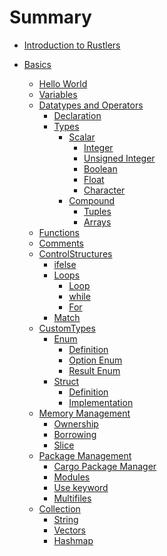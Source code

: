 # Summary

- [Introduction to Rustlers](./rustlers.md)
- [Basics]()

  - [Hello World](./basics/hello_world.md)
  - [Variables](./basics/variables.md)
  - [Datatypes and Operators]()
    + [Declaration](./basics/Datatypes/Declare.md)
    + [Types]()
      + [Scalar]()
        + [Integer](./basics/Datatypes/Types/integer.md)
        + [Unsigned Integer](./basics/Datatypes/Scalar/UnsignedInteger.md)
        + [Boolean](./Basics/Datatypes/Types/Scalar/Boolean.md)
        + [Float](./Basics/Datatypes/Types/Scalar/Float.md)
        + [Character](./Basics/Datatypes/Types/Scalar/Character.md)
      + [Compound]()
        + [Tuples](./Basics/Datatypes/Types/Compound/Tuples.md)
        + [Arrays](./Basics/Datatypes/Types/Compound/Arrays.md)
  - [Functions](./Basics/Functions.md)
  - [Comments](./Basics/Comments.md)
  - [ControlStructures]()
    + [ifelse](./Basics/Controlstructures/ifelse.md)
    + [Loops]()
      + [Loop](./Basics/Controlstructurs/Loops/loop.md)
      + [while](./Basics/Controlstructurs/Loops/while.md)
      + [For](./Basics/Controlstructurs/Loops/For.md)
    + [Match](./Basics/Controlstructurs/Match/Match.md)
  - [CustomTypes]()
    + [Enum]()
      + [Definition](./Basics/CustomTypes/Enum/Definition.md)
      + [Option Enum](./Basics/CustomTypes/Enum/Option.md)
      + [Result Enum](./Basics/CustomTypes/Enum/Result.md)
    + [Struct]()
      + [Definition](./Basics/CustomTypes/Struct/Definition.md)
      + [Implementation](./Basics/CustomTypes/Enum/Implementation.md)
  - [Memory Management]()
    + [Ownership](./Basics/MemoryManagement/Ownership.md)
    + [Borrowing](./Basics/MemoryManagement/Borrowing.md)
    + [Slice](./Basics/MemoryManagement/Slice.md)
  - [Package Management]()
    + [Cargo Package Manager](./Basics/PackageManagement/Cargo.md)
    + [Modules](./Basics/PackageManagement/Modules.md)
    + [Use keyword](./Basics/PackageManagement/UseKeyword.md)
    + [Multifiles](./Basics/PackageManagement/Multifiles.md)
  - [Collection]()
    + [String](./Basics/Collection/String.md)
    + [Vectors](./Basics/Collection/Vectors.md)
    + [Hashmap](./Basics/Collection/Hashmap.md)
